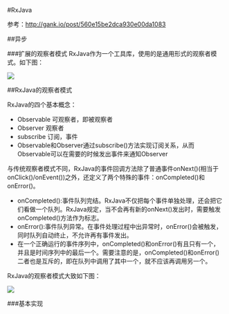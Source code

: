 #RxJava

参考：http://gank.io/post/560e15be2dca930e00da1083

##异步

###扩展的观察者模式
RxJava作为一个工具库，使用的是通用形式的观察者模式。如下图：

![](http://ww3.sinaimg.cn/mw1024/52eb2279jw1f2rx4446ldj20ga03p74h.jpg)

##RxJava的观察者模式

RxJava的四个基本概念：

- Observable 可观察者，即被观察者
- Observer 观察者
- subscribe 订阅，事件
- Observable和Observer通过subscribe()方法实现订阅关系，从而Observable可以在需要的时候发出事件来通知Observer

与传统观察者模式不同，RxJava的事件回调方法除了普通事件onNext()(相当于onClick()/onEvent())之外，还定义了两个特殊的事件：onCompleted()和onError()。

- onCompleted():事件队列完结。RxJava不仅把每个事件单独处理，还会把它们看做一个队列。RxJava规定，当不会再有新的onNext()发出时，需要触发onCompleted()方法作为标志。
- onError():事件队列异常。在事件处理过程中出异常时，onError()会被触发，同时队列自动终止，不允许再有事件发出。
- 在一个正确运行的事件序列中，onCompleted()和onError()有且只有一个，并且是时间序列中的最后一个。需要注意的是，onCompleted()和onError()二者也是互斥的，即在队列中调用了其中一个，就不应该再调用另一个。

RxJava的观察者模式大致如下图：

![](http://ww3.sinaimg.cn/mw1024/52eb2279jw1f2rx46dspqj20gn04qaad.jpg)


###基本实现
